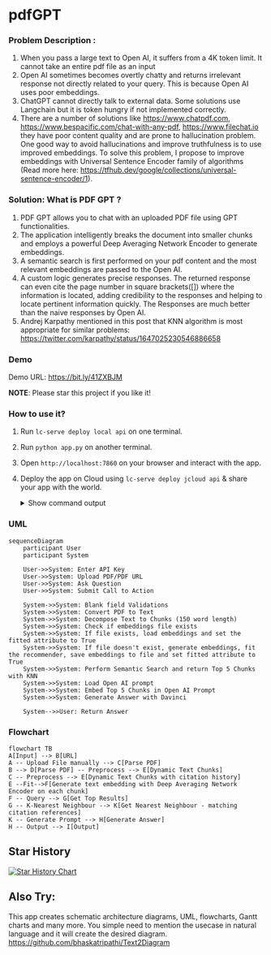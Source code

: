
# pdfGPT
### Problem Description : 
1. When you pass a large text to Open AI, it suffers from a 4K token limit. It cannot take an entire pdf file as an input
2. Open AI sometimes becomes overtly chatty and returns irrelevant response not directly related to your query. This is because Open AI uses poor embeddings.
3. ChatGPT cannot directly talk to external data. Some solutions use Langchain but it is token hungry if not implemented correctly.
4. There are a number of solutions like https://www.chatpdf.com, https://www.bespacific.com/chat-with-any-pdf, https://www.filechat.io they have poor content quality and are prone to hallucination problem. One good way to avoid hallucinations and improve truthfulness is to use improved embeddings. To solve this problem, I propose to improve embeddings with Universal Sentence Encoder family of algorithms (Read more here: https://tfhub.dev/google/collections/universal-sentence-encoder/1). 

### Solution: What is PDF GPT ?
1. PDF GPT allows you to chat with an uploaded PDF file using GPT functionalities.
2. The application intelligently breaks the document into smaller chunks and employs a powerful Deep Averaging Network Encoder to generate embeddings.
3. A semantic search is first performed on your pdf content and the most relevant embeddings are passed to the Open AI.
4. A custom logic generates precise responses. The returned response can even cite the page number in square brackets([]) where the information is located, adding credibility to the responses and helping to locate pertinent information quickly. The Responses are much better than the naive responses by Open AI.
5. Andrej Karpathy mentioned in this post that KNN algorithm is most appropriate for similar problems: https://twitter.com/karpathy/status/1647025230546886658

### Demo
Demo URL: https://bit.ly/41ZXBJM

**NOTE**: Please star this project if you like it!

### How to use it?

1. Run `lc-serve deploy local api` on one terminal.
2. Run `python app.py` on another terminal.
3. Open `http://localhost:7860` on your browser and interact with the app.
4. Deploy the app on Cloud using `lc-serve deploy jcloud api` & share your app with the world.

    <details>
    <summary>Show command output</summary>
    ```text
    ╭──────────────┬──────────────────────────────────────────────────────────────────────────────────────╮
    │ App ID       │                                 langchain-3ff4ab2c9d                                 │
    ├──────────────┼──────────────────────────────────────────────────────────────────────────────────────┤
    │ Phase        │                                       Serving                                        │
    ├──────────────┼──────────────────────────────────────────────────────────────────────────────────────┤
    │ Endpoint     │                      https://langchain-3ff4ab2c9d.wolf.jina.ai                       │
    ├──────────────┼──────────────────────────────────────────────────────────────────────────────────────┤
    │ App logs     │                               dashboards.wolf.jina.ai                                │
    ├──────────────┼──────────────────────────────────────────────────────────────────────────────────────┤
    │ Swagger UI   │                    https://langchain-3ff4ab2c9d.wolf.jina.ai/docs                    │
    ├──────────────┼──────────────────────────────────────────────────────────────────────────────────────┤
    │ OpenAPI JSON │                https://langchain-3ff4ab2c9d.wolf.jina.ai/openapi.json                │
    ╰──────────────┴──────────────────────────────────────────────────────────────────────────────────────╯
    ```
    </details>

### UML
```mermaid
sequenceDiagram
    participant User
    participant System

    User->>System: Enter API Key
    User->>System: Upload PDF/PDF URL
    User->>System: Ask Question
    User->>System: Submit Call to Action

    System->>System: Blank field Validations
    System->>System: Convert PDF to Text
    System->>System: Decompose Text to Chunks (150 word length)
    System->>System: Check if embeddings file exists
    System->>System: If file exists, load embeddings and set the fitted attribute to True
    System->>System: If file doesn't exist, generate embeddings, fit the recommender, save embeddings to file and set fitted attribute to True
    System->>System: Perform Semantic Search and return Top 5 Chunks with KNN
    System->>System: Load Open AI prompt
    System->>System: Embed Top 5 Chunks in Open AI Prompt
    System->>System: Generate Answer with Davinci

    System-->>User: Return Answer
```

### Flowchart
```mermaid
flowchart TB
A[Input] --> B[URL]
A -- Upload File manually --> C[Parse PDF]
B --> D[Parse PDF] -- Preprocess --> E[Dynamic Text Chunks]
C -- Preprocess --> E[Dynamic Text Chunks with citation history]
E --Fit-->F[Generate text embedding with Deep Averaging Network Encoder on each chunk]
F -- Query --> G[Get Top Results]
G -- K-Nearest Neighbour --> K[Get Nearest Neighbour - matching citation references]
K -- Generate Prompt --> H[Generate Answer]
H -- Output --> I[Output]
```
## Star History

[![Star History Chart](https://api.star-history.com/svg?repos=bhaskatripathi/pdfGPT&type=Date)](https://star-history.com/#bhaskatripathi/pdfGPT&Date)

## Also Try:
This app creates schematic architecture diagrams, UML, flowcharts, Gantt charts and many more. You simple need to mention the usecase in natural language and it will create the desired diagram.
https://github.com/bhaskatripathi/Text2Diagram


